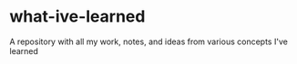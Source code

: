 # what-ive-learned
 A repository with all my work, notes, and ideas from various concepts I've learned
